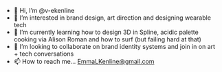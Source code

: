 - 👋 Hi, I’m @v-ekenline
- 👀 I’m interested in brand design, art direction and designing wearable tech
- 🌱 I’m currently learning how to design 3D in Spline, acidic palette cooking via Alison Roman and how to surf (but failing hard at that)
- 💞️ I’m looking to collaborate on brand identity systems and join in on art + tech conversations
- 📫 How to reach me... EmmaLKenline@gmail.com 

<!---
v-ekenline/v-ekenline is a ✨ special ✨ repository because its `README.md` (this file) appears on your GitHub profile.
You can click the Preview link to take a look at your changes.
--->
